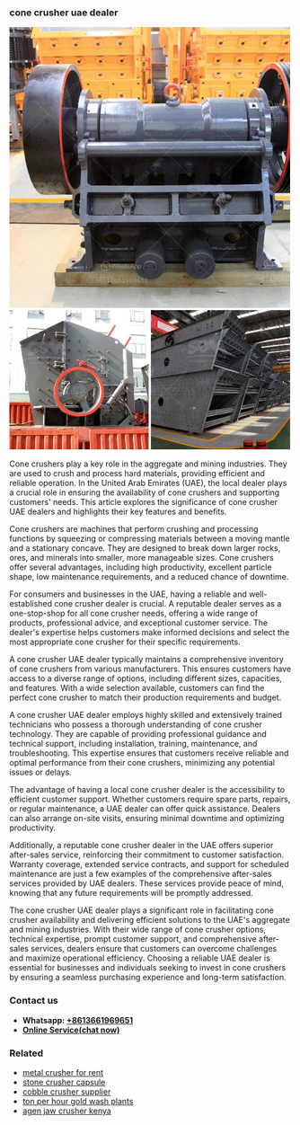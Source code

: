 <h3>cone crusher uae dealer</h3><img src='1704951591.jpg' alt=''><p>Cone crushers play a key role in the aggregate and mining industries. They are used to crush and process hard materials, providing efficient and reliable operation. In the United Arab Emirates (UAE), the local dealer plays a crucial role in ensuring the availability of cone crushers and supporting customers' needs. This article explores the significance of cone crusher UAE dealers and highlights their key features and benefits.</p><p>Cone crushers are machines that perform crushing and processing functions by squeezing or compressing materials between a moving mantle and a stationary concave. They are designed to break down larger rocks, ores, and minerals into smaller, more manageable sizes. Cone crushers offer several advantages, including high productivity, excellent particle shape, low maintenance requirements, and a reduced chance of downtime.</p><p>For consumers and businesses in the UAE, having a reliable and well-established cone crusher dealer is crucial. A reputable dealer serves as a one-stop-shop for all cone crusher needs, offering a wide range of products, professional advice, and exceptional customer service. The dealer's expertise helps customers make informed decisions and select the most appropriate cone crusher for their specific requirements.</p><p>A cone crusher UAE dealer typically maintains a comprehensive inventory of cone crushers from various manufacturers. This ensures customers have access to a diverse range of options, including different sizes, capacities, and features. With a wide selection available, customers can find the perfect cone crusher to match their production requirements and budget.</p><p>A cone crusher UAE dealer employs highly skilled and extensively trained technicians who possess a thorough understanding of cone crusher technology. They are capable of providing professional guidance and technical support, including installation, training, maintenance, and troubleshooting. This expertise ensures that customers receive reliable and optimal performance from their cone crushers, minimizing any potential issues or delays.</p><p>The advantage of having a local cone crusher dealer is the accessibility to efficient customer support. Whether customers require spare parts, repairs, or regular maintenance, a UAE dealer can offer quick assistance. Dealers can also arrange on-site visits, ensuring minimal downtime and optimizing productivity.</p><p>Additionally, a reputable cone crusher dealer in the UAE offers superior after-sales service, reinforcing their commitment to customer satisfaction. Warranty coverage, extended service contracts, and support for scheduled maintenance are just a few examples of the comprehensive after-sales services provided by UAE dealers. These services provide peace of mind, knowing that any future requirements will be promptly addressed.</p><p>The cone crusher UAE dealer plays a significant role in facilitating cone crusher availability and delivering efficient solutions to the UAE's aggregate and mining industries. With their wide range of cone crusher options, technical expertise, prompt customer support, and comprehensive after-sales services, dealers ensure that customers can overcome challenges and maximize operational efficiency. Choosing a reliable UAE dealer is essential for businesses and individuals seeking to invest in cone crushers by ensuring a seamless purchasing experience and long-term satisfaction.</p><h3>Contact us</h3><ul><li><strong>Whatsapp:&nbsp;<a href="https://wa.me/8613661969651">+8613661969651</a></strong></li><li><a href="https://swt.shibang-china.com/?git&amp;zhl&amp;cone crusher uae dealer"><strong>Online Service(chat now)</strong></a></li></ul><h3>Related</h3><ul><li><a href='metal crusher for rent.md'>metal crusher for rent</a></li><li><a href='stone crusher capsule.md'>stone crusher capsule</a></li><li><a href='cobble crusher supplier.md'>cobble crusher supplier</a></li><li><a href='ton per hour gold wash plants.md'>ton per hour gold wash plants</a></li><li><a href='agen jaw crusher kenya.md'>agen jaw crusher kenya</a></li></ul>